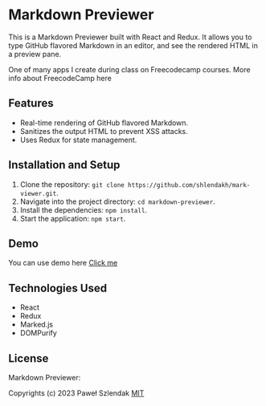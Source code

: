 # Markdown Previewer

This is a Markdown Previewer built with React and Redux. It allows you to type GitHub flavored Markdown in an editor, and see the rendered HTML in a preview pane.

One of many apps I create during class on Freecodecamp courses. More info about FreecodeCamp here

## Features

- Real-time rendering of GitHub flavored Markdown.
- Sanitizes the output HTML to prevent XSS attacks.
- Uses Redux for state management.

## Installation and Setup

1. Clone the repository: `git clone https://github.com/shlendakh/mark-viewer.git`.
2. Navigate into the project directory: `cd markdown-previewer`.
3. Install the dependencies: `npm install`.
4. Start the application: `npm start`.

## Demo

You can use demo here [Click me](https://shlendakh.github.io/mark-viewer/)

## Technologies Used

- React
- Redux
- Marked.js
- DOMPurify

## License

Markdown Previewer:

Copyrights (c) 2023 Paweł Szlendak
[MIT](https://choosealicense.com/licenses/mit/)
